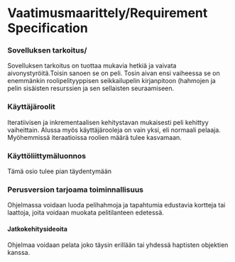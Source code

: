 # Vaatimusmaarittely/Requirement Specification 

### Sovelluksen tarkoitus/

Sovelluksen tarkoitus on tuottaa mukavia hetkiä ja vaivata aivonystyröitä.Toisin sanoen se on peli. Tosin aivan ensi vaiheessa se on enemmänkin roolipelityyppisen seikkailupelin kirjanpitoon (hahmojen ja pelin sisäisten resurssien ja sen sellaisten seuraamiseen. 

### Käyttäjäroolit 

Iteratiivisen ja inkrementaalisen kehitystavan mukaisesti peli kehittyy vaiheittain. Alussa myös käyttäjärooleja on vain yksi, eli normaali pelaaja. Myöhemmissä iteraatioissa roolien määrä tulee kasvamaan. 

### Käyttöliittymäluonnos

Tämä osio tulee pian täydentymään

### Perusversion tarjoama toiminnallisuus
Ohjelmassa voidaan luoda pelihahmoja ja tapahtumia edustavia kortteja tai laattoja, joita voidaan muokata pelitilanteen edetessä. 

#### Jatkokehitysideoita
Ohjelmaa voidaan pelata joko täysin erillään tai yhdessä haptisten objektien kanssa.  

 
 
